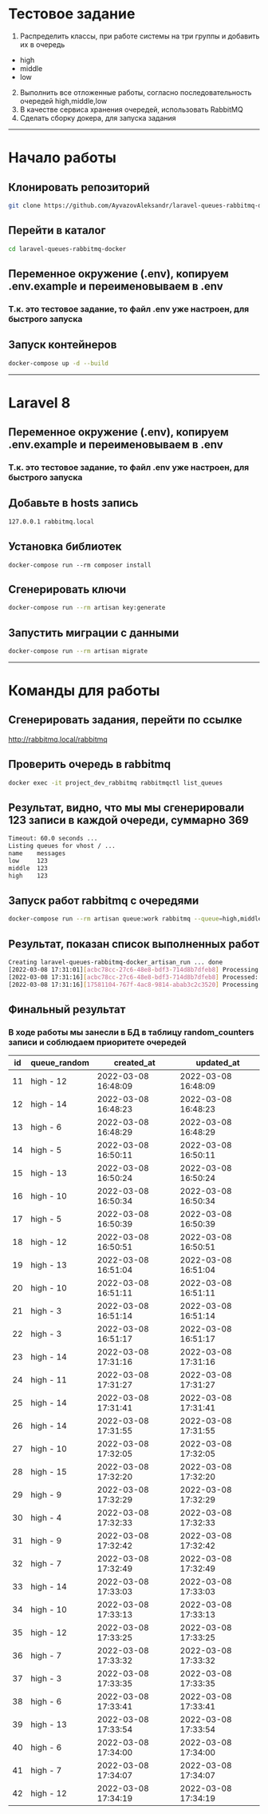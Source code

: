 # Тестовое задание
1) Распределить классы, при работе системы на три группы и добавить их в очередь
* high
* middle
* low
2) Выполнить все отложенные работы, согласно последовательность очередей high,middle,low
3) В качестве сервиса хранения очередей, использовать RabbitMQ
4) Сделать сборку докера, для запуска задания
---
# Начало работы

## Клонировать репозиторий
```sh
git clone https://github.com/AyvazovAleksandr/laravel-queues-rabbitmq-docker.git
```

## Перейти в каталог
```sh
cd laravel-queues-rabbitmq-docker
```

## Переменное окружение (.env), копируем .env.example и переименовываем в .env
### Т.к. это тестовое задание, то файл .env уже настроен, для быстрого запуска

## Запуск контейнеров
```sh
docker-compose up -d --build
```
---
# Laravel 8
## Переменное окружение (.env), копируем .env.example и переименовываем в .env
### Т.к. это тестовое задание, то файл .env уже настроен, для быстрого запуска


## Добавьте в hosts запись
```sh
127.0.0.1 rabbitmq.local
```


## Установка библиотек
```
docker-compose run --rm composer install
```
## Сгенерировать ключи

```sh
docker-compose run --rm artisan key:generate
```

## Запустить миграции с данными

```sh
docker-compose run --rm artisan migrate
```
---
# Команды для работы

## Сгенерировать задания, перейти по ссылке

http://rabbitmq.local/rabbitmq

## Проверить очередь в rabbitmq
```sh
docker exec -it project_dev_rabbitmq rabbitmqctl list_queues
```
## Результат, видно, что мы мы сгенерировали 123 записи в каждой очереди, суммарно 369
```sh
Timeout: 60.0 seconds ...
Listing queues for vhost / ...
name    messages
low     123
middle  123
high    123
```

## Запуск работ rabbitmq с очередями
```sh
docker-compose run --rm artisan queue:work rabbitmq --queue=high,middle,low
```
## Результат, показан список выполненных работ
```sh
Creating laravel-queues-rabbitmq-docker_artisan_run ... done
[2022-03-08 17:31:01][acbc78cc-27c6-48e8-bdf3-714d8b7dfeb8] Processing: App\Jobs\ProcessPriority
[2022-03-08 17:31:16][acbc78cc-27c6-48e8-bdf3-714d8b7dfeb8] Processed:  App\Jobs\ProcessPriority
[2022-03-08 17:31:16][17581104-767f-4ac8-9814-abab3c2c3520] Processing: App\Jobs\ProcessPriority
```

## Финальный результат
### В ходе работы мы занесли в БД в таблицу random_counters записи и соблюдаем приоритете очередей

| id  | queue_random | created_at          | updated_at          |
| --- | ------------ | ------------------- | ------------------- |
| 11  | high - 12    | 2022-03-08 16:48:09 | 2022-03-08 16:48:09 |
| 12  | high - 14    | 2022-03-08 16:48:23 | 2022-03-08 16:48:23 |
| 13  | high - 6     | 2022-03-08 16:48:29 | 2022-03-08 16:48:29 |
| 14  | high - 5     | 2022-03-08 16:50:11 | 2022-03-08 16:50:11 |
| 15  | high - 13    | 2022-03-08 16:50:24 | 2022-03-08 16:50:24 |
| 16  | high - 10    | 2022-03-08 16:50:34 | 2022-03-08 16:50:34 |
| 17  | high - 5     | 2022-03-08 16:50:39 | 2022-03-08 16:50:39 |
| 18  | high - 12    | 2022-03-08 16:50:51 | 2022-03-08 16:50:51 |
| 19  | high - 13    | 2022-03-08 16:51:04 | 2022-03-08 16:51:04 |
| 20  | high - 10    | 2022-03-08 16:51:11 | 2022-03-08 16:51:11 |
| 21  | high - 3     | 2022-03-08 16:51:14 | 2022-03-08 16:51:14 |
| 22  | high - 3     | 2022-03-08 16:51:17 | 2022-03-08 16:51:17 |
| 23  | high - 14    | 2022-03-08 17:31:16 | 2022-03-08 17:31:16 |
| 24  | high - 11    | 2022-03-08 17:31:27 | 2022-03-08 17:31:27 |
| 25  | high - 14    | 2022-03-08 17:31:41 | 2022-03-08 17:31:41 |
| 26  | high - 14    | 2022-03-08 17:31:55 | 2022-03-08 17:31:55 |
| 27  | high - 10    | 2022-03-08 17:32:05 | 2022-03-08 17:32:05 |
| 28  | high - 15    | 2022-03-08 17:32:20 | 2022-03-08 17:32:20 |
| 29  | high - 9     | 2022-03-08 17:32:29 | 2022-03-08 17:32:29 |
| 30  | high - 4     | 2022-03-08 17:32:33 | 2022-03-08 17:32:33 |
| 31  | high - 9     | 2022-03-08 17:32:42 | 2022-03-08 17:32:42 |
| 32  | high - 7     | 2022-03-08 17:32:49 | 2022-03-08 17:32:49 |
| 33  | high - 14    | 2022-03-08 17:33:03 | 2022-03-08 17:33:03 |
| 34  | high - 10    | 2022-03-08 17:33:13 | 2022-03-08 17:33:13 |
| 35  | high - 12    | 2022-03-08 17:33:25 | 2022-03-08 17:33:25 |
| 36  | high - 7     | 2022-03-08 17:33:32 | 2022-03-08 17:33:32 |
| 37  | high - 3     | 2022-03-08 17:33:35 | 2022-03-08 17:33:35 |
| 38  | high - 6     | 2022-03-08 17:33:41 | 2022-03-08 17:33:41 |
| 39  | high - 13    | 2022-03-08 17:33:54 | 2022-03-08 17:33:54 |
| 40  | high - 6     | 2022-03-08 17:34:00 | 2022-03-08 17:34:00 |
| 41  | high - 7     | 2022-03-08 17:34:07 | 2022-03-08 17:34:07 |
| 42  | high - 12    | 2022-03-08 17:34:19 | 2022-03-08 17:34:19 |